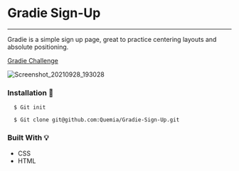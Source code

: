 # Gradie Sign-Up

-------------------------

Gradie is a simple sign up page, great to practice centering layouts and absolute positioning.

[Gradie Challenge](https://www.codewell.cc/challenges/608ac420650dff001599e8ec)

![Screenshot_20210928_193028](https://user-images.githubusercontent.com/55935949/135174321-5c2ce87e-2f87-4a07-b61b-156f3b36dbf3.png)


### Installation :wrench:

```
  $ Git init
  
  $ Git clone git@github.com:Quemia/Gradie-Sign-Up.git
```

### Built With :bulb:
 
 + CSS
 + HTML
